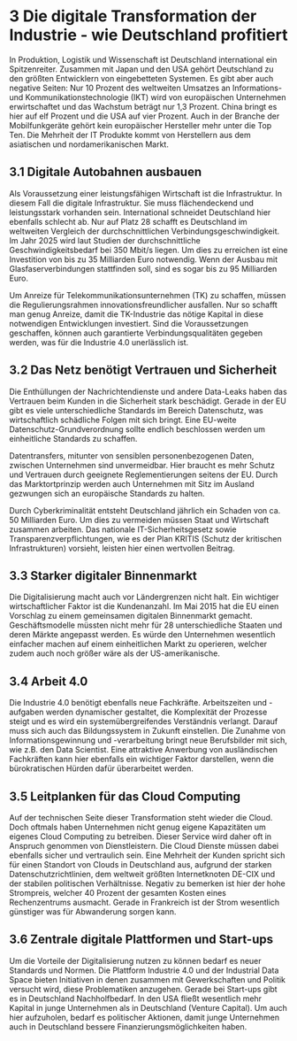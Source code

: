 # 3 Die digitale Transformation der Industrie - wie Deutschland profitiert
In Produktion, Logistik und Wissenschaft ist Deutschland international ein Spitzenreiter. Zusammen mit Japan und den USA gehört Deutschland zu den größten Entwicklern von eingebetteten Systemen. Es gibt aber auch negative Seiten: Nur 10 Prozent des weltweiten Umsatzes an Informations- und Kommunikationstechnologie (IKT) wird von europäischen Unternehmen erwirtschaftet und das Wachstum beträgt nur 1,3 Prozent. China bringt es hier auf elf Prozent und die USA auf vier Prozent. Auch in der Branche der Mobilfunkgeräte gehört kein europäischer Hersteller mehr unter die Top Ten. Die Mehrheit der IT Produkte kommt von Herstellern aus dem asiatischen und nordamerikanischen Markt.

## 3.1 Digitale Autobahnen ausbauen
Als Voraussetzung einer leistungsfähigen Wirtschaft ist die Infrastruktur. In diesem Fall die digitale Infrastruktur. Sie muss flächendeckend und leistungsstark vorhanden sein. International schneidet Deutschland hier ebenfalls schlecht ab. Nur auf Platz 28 schafft es Deutschland im weltweiten Vergleich der durchschnittlichen Verbindungsgeschwindigkeit. Im Jahr 2025 wird laut Studien der durchschnittliche Geschwindigkeitsbedarf bei 350 Mbit/s liegen. Um dies zu erreichen ist eine Investition von bis zu 35 Milliarden Euro notwendig. Wenn der Ausbau mit Glasfaserverbindungen stattfinden soll, sind es sogar bis zu 95 Milliarden Euro.

Um Anreize für Telekommunikationsunternehmen (TK) zu schaffen, müssen die Regulierungsrahmen innovationsfreundlicher ausfallen. Nur so schafft man genug Anreize, damit die TK-Industrie das nötige Kapital in diese notwendigen Entwicklungen investiert. Sind die Voraussetzungen geschaffen, können auch garantierte Verbindungsqualitäten gegeben werden, was für die Industrie 4.0 unerlässlich ist.

## 3.2 Das Netz benötigt Vertrauen und Sicherheit
Die Enthüllungen der Nachrichtendienste und andere Data-Leaks haben das Vertrauen beim Kunden in die Sicherheit stark beschädigt. Gerade in der EU gibt es viele unterschiedliche Standards im Bereich Datenschutz, was wirtschaftlich schädliche Folgen mit sich bringt. Eine EU-weite Datenschutz-Grundverordnung sollte endlich beschlossen werden um einheitliche Standards zu schaffen.

Datentransfers, mitunter von sensiblen personenbezogenen Daten, zwischen Unternehmen sind unvermeidbar. Hier braucht es mehr Schutz und Vertrauen durch geeignete Reglementierungen seitens der EU. Durch das Marktortprinzip werden auch Unternehmen mit Sitz im Ausland gezwungen sich an europäische Standards zu halten.

Durch Cyberkriminalität entsteht Deutschland jährlich ein Schaden von ca. 50 Milliarden Euro. Um dies zu vermeiden müssen Staat und Wirtschaft zusammen arbeiten. Das nationale IT-Sicherheitsgesetz sowie Transparenzverpflichtungen, wie es der Plan KRITIS (Schutz der kritischen Infrastrukturen) vorsieht, leisten hier einen wertvollen Beitrag.

## 3.3 Starker digitaler Binnenmarkt
Die Digitalisierung macht auch vor Ländergrenzen nicht halt. Ein wichtiger wirtschaftlicher Faktor ist die Kundenanzahl. Im Mai 2015 hat die EU einen Vorschlag zu einem gemeinsamen digitalen Binnenmarkt gemacht. Geschäftsmodelle müssten nicht mehr für 28 unterschiedliche Staaten und deren Märkte angepasst werden. Es würde den Unternehmen wesentlich einfacher machen auf einem einheitlichen Markt zu operieren, welcher zudem auch noch größer wäre als der US-amerikanische.

## 3.4 Arbeit 4.0
Die Industrie 4.0 benötigt ebenfalls neue Fachkräfte. Arbeitszeiten und -aufgaben werden dynamischer gestaltet, die Komplexität der Prozesse steigt und es wird ein systemübergreifendes Verständnis verlangt. Darauf muss sich auch das Bildungssystem in Zukunft einstellen. Die Zunahme von Informationsgewinnung und -verarbeitung bringt neue Berufsbilder mit sich, wie z.B. den Data Scientist. Eine attraktive Anwerbung von ausländischen Fachkräften kann hier ebenfalls ein wichtiger Faktor darstellen, wenn die bürokratischen Hürden dafür überarbeitet werden.

## 3.5 Leitplanken für das Cloud Computing
Auf der technischen Seite dieser Transformation steht wieder die Cloud. Doch oftmals haben Unternehmen nicht genug eigene Kapazitäten um eigenes Cloud Computing zu betreiben. Dieser Service wird daher oft in Anspruch genommen von Dienstleistern. Die Cloud Dienste müssen dabei ebenfalls sicher und vertraulich sein. Eine Mehrheit der Kunden spricht sich für einen Standort von Clouds in Deutschland aus, aufgrund der starken Datenschutzrichtlinien, dem weltweit größten Internetknoten DE-CIX und der stabilen politischen Verhältnisse. Negativ zu bemerken ist hier der hohe Strompreis, welcher 40 Prozent der gesamten Kosten eines Rechenzentrums ausmacht. Gerade in Frankreich ist der Strom wesentlich günstiger was für Abwanderung sorgen kann.

## 3.6 Zentrale digitale Plattformen und Start-ups
Um die Vorteile der Digitalisierung nutzen zu können bedarf es neuer Standards und Normen. Die Plattform Industrie 4.0 und der Industrial Data Space bieten Initiativen in denen zusammen mit Gewerkschaften und Politik versucht wird, diese Problematiken anzugehen. Gerade bei Start-ups gibt es in Deutschland Nachholfbedarf. In den USA fließt wesentlich mehr Kapital in junge Unternehmen als in Deutschland (Venture Capital). Um auch hier aufzuholen, bedarf es politischer Aktionen, damit junge Unternehmen auch in Deutschland bessere Finanzierungsmöglichkeiten haben.



